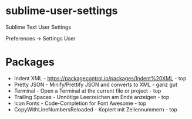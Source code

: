 # sublime-user-settings
Sublime Text User Settings

Preferences -> Settings User

# Packages
- Indent XML  - https://packagecontrol.io/packages/Indent%20XML - top
- Pretty JSON - Minify/Prettify JSON and converts to XML        - ganz gut
- Terminal    - Open a Terminal at the current file or project  - top
- Trailing Spaces - Unnötige Leerzeichen am Ende anzeigen       - top
- Icon Fonts  - Code-Completion for Font Awesome                - top
- CopyWithLineNumbersReloaded - Kopiert mit Zeilennummern       - top
